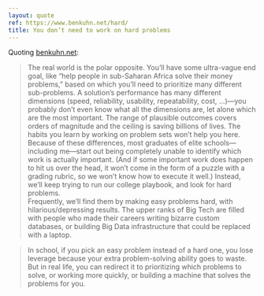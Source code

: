 ```yaml
---
layout: quote
ref: https://www.benkuhn.net/hard/
title: You don’t need to work on hard problems
---
```


Quoting [benkuhn.net](https://www.benkuhn.net/hard/):

> The real world is the polar opposite. You’ll have some ultra-vague end goal, like “help people in sub-Saharan Africa solve their money problems,” based on which you’ll need to prioritize many different sub-problems. A solution’s performance has many different dimensions (speed, reliability, usability, repeatability, cost, …)—you probably don’t even know what all the dimensions are, let alone which are the most important. The range of plausible outcomes covers orders of magnitude and the ceiling is saving billions of lives. The habits you learn by working on problem sets won’t help you here.<br>Because of these differences, most graduates of elite schools—including me—start out being completely unable to identify which work is actually important. (And if some important work does happen to hit us over the head, it won’t come in the form of a puzzle with a grading rubric, so we won’t know how to execute it well.) Instead, we’ll keep trying to run our college playbook, and look for hard problems.<br>Frequently, we’ll find them by making easy problems hard, with hilarious/depressing results. The upper ranks of Big Tech are filled with people who made their careers writing bizarre custom databases, or building Big Data infrastructure that could be replaced with a laptop.

> In school, if you pick an easy problem instead of a hard one, you lose leverage because your extra problem-solving ability goes to waste. But in real life, you can redirect it to prioritizing which problems to solve, or working more quickly, or building a machine that solves the problems for you.<br>